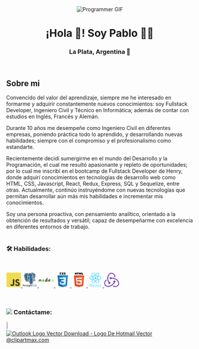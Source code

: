 <section align="center">
  <img src="https://media.tenor.com/NOYF3f82b_gAAAAC/programmer.gif" alt="Programmer GIF" width="50%">
</section>


<h1 align="center">¡Hola 👋! Soy Pablo 👨‍💻</h1>
<h3 align="center">La Plata, Argentina 📍</h3><br/> 
<h2>Sobre mi</h2>

Convencido del valor del aprendizaje, siempre me he interesado en formarme y adquirir constantemente nuevos conocimientos: soy Fullstack Developer, Ingeniero Civil y Técnico en Informática; además de contar con estudios en Inglés, Francés y Alemán.

Durante 10 años me desempeñe como Ingeniero Civil en diferentes empresas, poniendo práctica todo lo aprendido, y desarrollando nuevas habilidades; siempre con el compromiso y el profesionalismo como estandarte.

Recientemente decidí sumergirme en el mundo del Desarrollo y la Programación, el cual me resultó apasionante y repleto de oportunidades; por lo cual me inscribí en el bootcamp de Fullstack Developer de Henry, donde adquirí conocimientos en tecnologías de desarrollo web como HTML, CSS, Javascript, React, Redux, Express, SQL y Sequelize, entre otras.
Actualmente, continúo instruyéndome con nuevas tecnologías que permitan desarrollar aún más mis habilidades e incrementar mis conocimientos.

Soy una persona proactiva, con pensamiento analítico, orientado a la obtención de resultados y versátil; capaz de desempeñarme con excelencia en diferentes entornos de trabajo.
<br/>
<br/>
<div  align="left">
  <h3>🛠 Habilidades:</h3> 
  <br/>
  <p align="left"> 
   <a href="https://developer.mozilla.org/en-US/docs/Web/JavaScript" target="_blank" rel="noreferrer"> 
   <img src="https://raw.githubusercontent.com/devicons/devicon/master/icons/javascript/javascript-original.svg" alt="javascript" width="40" height="40"/> 
   </a> 
   <a href="https://www.postgresql.org" target="_blank" rel="noreferrer"> 
   <img src="https://raw.githubusercontent.com/devicons/devicon/master/icons/postgresql/postgresql-original-wordmark.svg" alt="postgresql" width="40" height="40"/> 
   </a> 
   <a href="https://nodejs.org" target="_blank" rel="noreferrer"> 
   <img src="https://raw.githubusercontent.com/devicons/devicon/master/icons/nodejs/nodejs-original-wordmark.svg" alt="nodejs" width="40" height="40"/> 
   </a> 
   <a href="https://www.w3schools.com/css/" target="_blank" rel="noreferrer">
   <img src="https://raw.githubusercontent.com/devicons/devicon/master/icons/css3/css3-original-wordmark.svg" alt="css3" width="40" height="40"/> 
   </a> 
   <a href="https://www.w3.org/html/" target="_blank" rel="noreferrer"> 
   <img src="https://raw.githubusercontent.com/devicons/devicon/master/icons/html5/html5-original-wordmark.svg" alt="html5" width="40" height="40"/> 
   </a>  
   <a href="https://reactjs.org/" target="_blank" rel="noreferrer">
   <img src="https://raw.githubusercontent.com/devicons/devicon/master/icons/react/react-original-wordmark.svg" alt="react" width="40" height="40"/> 
   </a> 
   <a href="https://redux.js.org" target="_blank" rel="noreferrer"> 
   <img src="https://raw.githubusercontent.com/devicons/devicon/master/icons/redux/redux-original.svg" alt="redux" width="40" height="40"/>
   </a>
  </p>
 </div>
 
<br/>
<h3> <img src="https://cdn.pixabay.com/animation/2023/10/03/13/08/13-08-01-15_512.gif" width="6%"> Contáctame:</h3>

<p>
<a href="https://www.linkedin.com/in/pablosalituri/" target="_blank">
<img align="center" src="https://user-images.githubusercontent.com/76783198/182481396-19c89e94-f3ba-4e33-9df4-f5b7a094cf8f.svg" height="5%" width="5%" />
</a>
  
<a href="mailto:pablo_salituri@live.com.ar" target="blank">
<img align="center" src="https://www.logo.wine/a/logo/Outlook.com/Outlook.com-Logo.wine.svg" alt="Outlook Logo Vector Download - Logo De Hotmail Vector @clipartmax.com" height="8%" width="8%">
</a>
</p>


<!--
**pablo-salituri/pablo-salituri** is a ✨ _special_ ✨ repository because its `README.md` (this file) appears on your GitHub profile.

Here are some ideas to get you started:

- 🔭 I’m currently working on ...
- 🌱 I’m currently learning ...
- 👯 I’m looking to collaborate on ...
- 🤔 I’m looking for help with ...
- 💬 Ask me about ...
- 📫 How to reach me: ...
- 😄 Pronouns: ...
- ⚡ Fun fact: ...
-->

